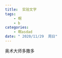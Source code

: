 ```yaml
---
title:  实验文字
tags: 
    - 啊
    - b
categories: 
    - 啊asdad
date: " 2020/11/29  周日"
---
```

奥术大师多撒多
